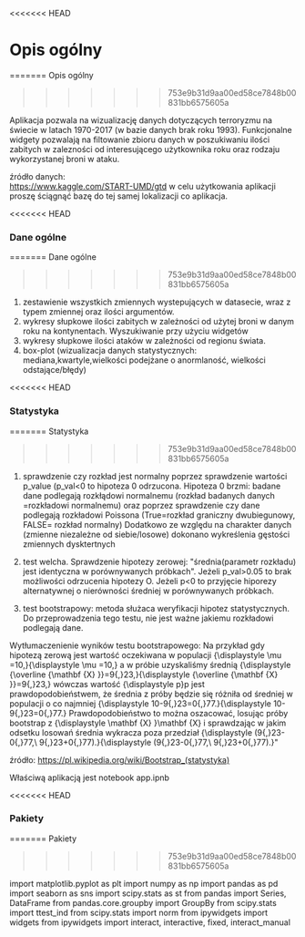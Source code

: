 <<<<<<< HEAD
# Opis ogólny
=======
Opis ogólny
>>>>>>> 753e9b31d9aa00ed58ce7848b00831bb6575605a

Aplikacja pozwala na wizualizację danych dotyczących terroryzmu na świecie w latach 1970-2017 (w bazie danych brak roku 1993). Funkcjonalne widgety pozwalają na filtowanie zbioru danych w poszukiwaniu ilości zabitych w zalezności od interesującego użytkownika roku oraz rodzaju wykorzystanej broni w ataku. 

źródło danych:  
https://www.kaggle.com/START-UMD/gtd
w celu użytkowania aplikacji proszę ściągnąć bazę do tej samej lokalizacji co aplikacja.

<<<<<<< HEAD
### Dane ogólne  
=======
Dane ogólne  
>>>>>>> 753e9b31d9aa00ed58ce7848b00831bb6575605a

1. zestawienie wszystkich zmiennych wystepujących w datasecie, wraz z typem zmiennej oraz ilości argumentów.
2. wykresy słupkowe ilości zabitych w zależności od użytej broni w danym roku na kontynentach. Wyszukiwanie przy użyciu widgetów
3. wykresy słupkowe ilości ataków w zależności od regionu świata.
4. box-plot (wizualizacja danych statystycznych: mediana,kwartyle,wielkości podejżane o anormlaność, wielkości odstające/błędy)

<<<<<<< HEAD
### Statystyka
=======
Statystyka
>>>>>>> 753e9b31d9aa00ed58ce7848b00831bb6575605a

1. sprawdzenie czy rozkład jest normalny poprzez sprawdzenie wartości p_value (p_val<0 to hipoteza 0 odrzucona. Hipoteza 0 brzmi: badane dane podlegają rozkłądowi normalnemu (rozkład badanych danych =rozkładowi normalnemu) oraz poprzez sprawdzenie czy dane podlegają rozkładowi Poissona (True=rozkład graniczny dwubiegunowy, FALSE= rozkład normalny) Dodatkowo ze względu na charakter danych (zmienne niezależne od siebie/losowe) dokonano wykreślenia gęstości zmiennych dysktertnych  

2. test welcha. Sprawdzenie hipotezy zerowej:
	"średnia(parametr rozkładu) jest identyczna w porównywanych próbkach". Jeżeli p_val>0.05 to brak możliwości odrzucenia hipotezy O. Jeżeli p<0 to przyjęcie hiporezy alternatywnej o nierówności średniej w porównywanych próbkach.
3. test bootstrapowy: metoda służaca weryfikacji hipotez statystycznych. Do przeprowadzenia tego testu, nie jest ważne jakiemu rozkładowi podlegają dane. 

Wytłumaczenienie wyników testu bootstrapowego:
Na przykład gdy hipotezą zerową jest wartość oczekiwana w populacji {\displaystyle \mu =10,}{\displaystyle \mu =10,} a w próbie uzyskaliśmy średnią {\displaystyle {\overline {\mathbf {X} }}=9{,}23,}{\displaystyle {\overline {\mathbf {X} }}=9{,}23,} wówczas wartość {\displaystyle p}p jest prawdopodobieństwem, że średnia z próby będzie się różniła od średniej w populacji o co najmniej {\displaystyle 10-9{,}23=0{,}77.}{\displaystyle 10-9{,}23=0{,}77.} Prawdopodobieństwo to można oszacować, losując próby bootstrap z {\displaystyle \mathbf {X} }\mathbf {X}  i sprawdzając w jakim odsetku losowań średnia wykracza poza przedział {\displaystyle (9{,}23-0{,}77,\ 9{,}23+0{,}77).}{\displaystyle (9{,}23-0{,}77,\ 9{,}23+0{,}77).}"

źródło: https://pl.wikipedia.org/wiki/Bootstrap_(statystyka)

Właściwą aplikacją jest notebook app.ipnb

<<<<<<< HEAD
### Pakiety
=======
Pakiety
>>>>>>> 753e9b31d9aa00ed58ce7848b00831bb6575605a

import matplotlib.pyplot as plt
import numpy as np
import pandas as pd
import seaborn as sns
import scipy.stats as st
from pandas import Series, DataFrame
from pandas.core.groupby import GroupBy
from scipy.stats import ttest_ind
from scipy.stats import norm
from ipywidgets import widgets
from ipywidgets import interact, interactive, fixed, interact_manual

